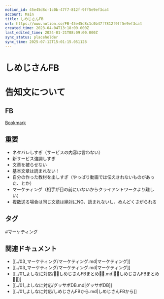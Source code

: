 ```yaml
---
notion_id: 45e45d8c-1c0b-47f7-812f-9ff5e9ef3ca4
account: Main
title: しめじさんFB
url: https://www.notion.so/FB-45e45d8c1c0b47f7812f9ff5e9ef3ca4
created_time: 2023-04-04T13:18:00.000Z
last_edited_time: 2024-01-21T08:09:00.000Z
sync_status: placeholder
sync_time: 2025-07-12T15:01:15.051128
---
```

# しめじさんFB

# 告知文について
  ## FB
  [Bookmark](https://www.loom.com/share/68edacc400ce416bb66136f6836693ee?sid=c8ab8f54-1ef6-46f4-afe1-8259d4a4c0f7)
  ## 重要
  - ネタバレしすぎ（サービスの内容は言わない）
  - 新サービス強調しすぎ
  - 文章を被らせない
  - 基本文章は読まれない！
  - 自分の作った教材を出しすぎ（やっぱり動画では伝えきれないものがあった、とか）
  - マーケティング（相手が目の前にいないからクライアントワークより難しい）
  - 複数送る場合は同じ文章は絶対にNG、読まれないし、めんどくさがられる

## タグ

#マーケティング 

## 関連ドキュメント

- [[../03_マーケティング/マーケティング.md|マーケティング]]
- [[../03_マーケティング/マーケティング.md|マーケティング]]
- [[../01_よしなに対応/💎🍄しめじさんFBまとめ🍄💎.md|💎🍄しめじさんFBまとめ🍄💎]]
- [[../01_よしなに対応/グッサポDB.md|グッサポDB]]
- [[../01_よしなに対応/しめじさんFBから.md|しめじさんFBから]]
